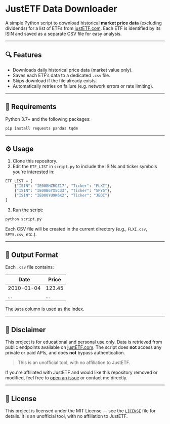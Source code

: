 # JustETF Data Downloader

A simple Python script to download historical **market price data** (excluding dividends) for a list of ETFs from [justETF.com](https://www.justetf.com).
Each ETF is identified by its ISIN and saved as a separate CSV file for easy analysis.

---

## 🔍 Features

* Downloads daily historical price data (market value only).
* Saves each ETF’s data to a dedicated `.csv` file.
* Skips download if the file already exists.
* Automatically retries on failure (e.g. network errors or rate limiting).

---

## 🧾 Requirements

Python 3.7+ and the following packages:

```bash
pip install requests pandas tqdm
```

---

## ⚙️ Usage

1. Clone this repository.
2. Edit the `ETF_LIST` in `script.py` to include the ISINs and ticker symbols you're interested in:

```python
ETF_LIST = [
    {"ISIN": "IE00BHZRQZ17", "Ticker": "FLXI"},
    {"ISIN": "IE00B6YX5C33", "Ticker": "SPY5"},
    {"ISIN": "IE000YU9K6K2", "Ticker": "JEDI"}
]
```

3. Run the script:

```bash
python script.py
```

Each CSV file will be created in the current directory (e.g., `FLXI.csv`, `SPY5.csv`, etc.).

---

## 📁 Output Format

Each `.csv` file contains:

| Date       | Price  |
| ---------- | ------ |
| 2010-01-04 | 123.45 |
| ...        | ...    |

The `Date` column is used as the index.

---

## 📌 Disclaimer

This project is for educational and personal use only.
Data is retrieved from public endpoints available on [justETF.com](https://www.justetf.com).
The script does **not** access any private or paid APIs, and does **not** bypass authentication.

> This is an unofficial tool, with no affiliation to JustETF.

If you're affiliated with JustETF and would like this repository removed or modified, feel free to [open an issue](https://github.com/yourusername/justetf-downloader/issues) or contact me directly.

---

## 🪪 License

This project is licensed under the MIT License — see the [`LICENSE`](LICENSE) file for details.
It is an unofficial tool, with no affiliation to JustETF.
